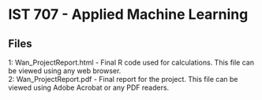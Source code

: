 # IST 707 - Applied Machine Learning

## Files
1: Wan_ProjectReport.html - Final R code used for calculations. This file can be viewed using any web browser.<br>
2: Wan_ProjectReport.pdf - Final report for the project. This file can be viewed using Adobe Acrobat or any PDF readers.
